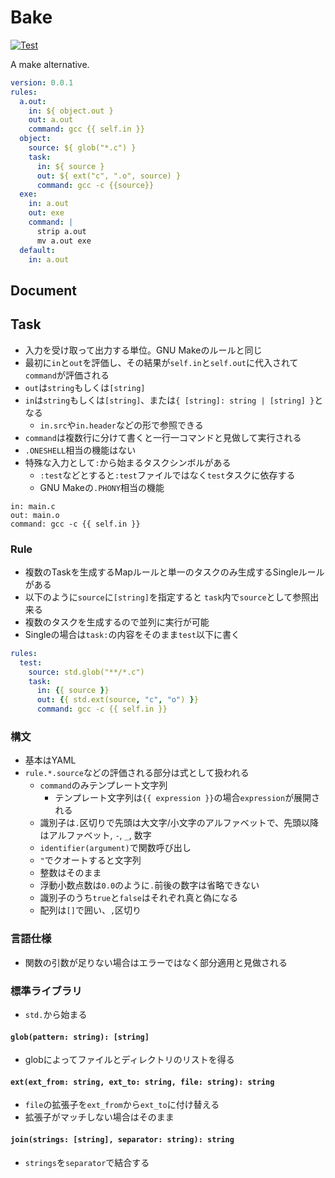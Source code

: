 # Bake

[![Test](https://github.com/namachan10777/bake/actions/workflows/Test.yml/badge.svg)](https://github.com/namachan10777/bake/actions/workflows/Test.yml)

A make alternative.

```yml
version: 0.0.1
rules:
  a.out:
    in: ${ object.out }
    out: a.out
    command: gcc {{ self.in }}
  object:
    source: ${ glob("*.c") }
    task:
      in: ${ source }
      out: ${ ext("c", ".o", source) }
      command: gcc -c {{source}}
  exe:
    in: a.out
    out: exe
    command: |
      strip a.out
      mv a.out exe
  default:
    in: a.out
```

## Document

## Task

* 入力を受け取って出力する単位。GNU Makeのルールと同じ
* 最初に`in`と`out`を評価し、その結果が`self.in`と`self.out`に代入されて`command`が評価される
* `out`は`string`もしくは`[string]`
* `in`は`string`もしくは`[string]`、または`{ [string]: string | [string] }`となる
  * `in.src`や`in.header`などの形で参照できる
* `command`は複数行に分けて書くと一行一コマンドと見做して実行される
* `.ONESHELL`相当の機能はない
* 特殊な入力として`:`から始まるタスクシンボルがある
  * `:test`などとすると`:test`ファイルではなく`test`タスクに依存する
  * GNU Makeの`.PHONY`相当の機能

```
in: main.c
out: main.o
command: gcc -c {{ self.in }}
```

### Rule

* 複数のTaskを生成するMapルールと単一のタスクのみ生成するSingleルールがある
* 以下のように`source`に`[string]`を指定すると
`task`内で`source`として参照出来る
* 複数のタスクを生成するので並列に実行が可能
* Singleの場合は`task:`の内容をそのまま`test`以下に書く

```yaml
rules:
  test:
    source: std.glob("**/*.c")
    task:
      in: {{ source }}
      out: {{ std.ext(source, "c", "o") }}
      command: gcc -c {{ self.in }}
```

### 構文

* 基本はYAML
* `rule.*.source`などの評価される部分は式として扱われる
  * `command`のみテンプレート文字列
    * テンプレート文字列は`{{ expression }}`の場合`expression`が展開される
  * 識別子は`.`区切りで先頭は大文字/小文字のアルファベットで、先頭以降はアルファベット, `-`, `_`, 数字
  * `identifier(argument)`で関数呼び出し
  * `"`でクオートすると文字列
  * 整数はそのまま
  * 浮動小数点数は`0.0`のように`.`前後の数字は省略できない
  * 識別子のうち`true`と`false`はそれぞれ真と偽になる
  * 配列は`[]`で囲い、`,`区切り

### 言語仕様

* 関数の引数が足りない場合はエラーではなく部分適用と見做される

### 標準ライブラリ

* `std.`から始まる

#### `glob(pattern: string): [string]`

* globによってファイルとディレクトリのリストを得る

#### `ext(ext_from: string, ext_to: string, file: string): string`

* `file`の拡張子を`ext_from`から`ext_to`に付け替える
* 拡張子がマッチしない場合はそのまま

#### `join(strings: [string], separator: string): string`

* `strings`を`separator`で結合する
